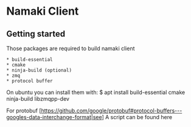 Namaki Client
=============

Getting started
---------------
Those packages are required to build namaki client

    * build-essential
    * cmake
    * ninja-build (optional)
    * zmq
    * protocol buffer

On ubuntu you can install them with:
    $ apt install build-essential cmake ninja-build libzmqpp-dev

For protobuf
[https://github.com/google/protobuf#protocol-buffers---googles-data-interchange-format|see]
A script can be found here

